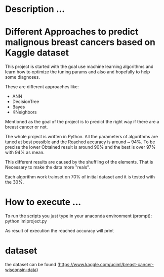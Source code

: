 # Description ... 
# Different Approaches to predict malignous breast cancers based on Kaggle dataset
This project is started with the goal use machine learning algorithms and learn how to optimize the tuning params and also and hopefully to help some diagnoses.

These are different approaches like:
 + ANN
 + DecisionTree
 + Bayes 
 + KNeighbors
 
Mentioned as the goal of the project is to predict the right way if there are a breast cancer or not.

The whole project is written in Python.
All the parameters of algorithms are tuned at best possible and the Reached accuracy is around ~ 94%.
To be precise the lower Obtained result is around 90% and the best is over 97% with 94% as mean.

This different results are caused by the shuffling of the elements. That is Necessary to make the data more "reals".

Each algorithm work trainset on 70% of initial dataset and it is tested with the 30%.


# How to execute ...  
To run the scripts you just type in your anaconda environment (prompt):
python imlproject.py

As result of execution the reached accuracy will print
# dataset 
the dataset can be found (https://www.kaggle.com/uciml/breast-cancer-wisconsin-data)

